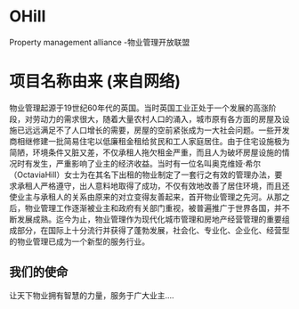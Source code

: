 # OHill
Property management alliance -物业管理开放联盟

# 项目名称由来 (来自网络)

物业管理起源于19世纪60年代的英国。当时英国工业正处于一个发展的高涨阶段，对劳动力的需求很大，随着大量农村人口的涌入，城市原有各方面的房屋及设施已远远满足不了人口增长的需要，房屋的空前紧张成为一大社会问题。一些开发商相继修建一批简易住宅以低廉租金租给贫民和工人家庭居住。由于住宅设施极为简陋，环境条件又脏又差，不仅承租人拖欠租金严重，而且人为破坏房屋设施的情况时有发生，严重影响了业主的经济收益。当时有一位名叫奥克维娅·希尔（OctaviaHill）女士为在其名下出租的物业制定了一套行之有效的管理办法，要求承租人严格遵守，出人意料地取得了成功，不仅有效地改善了居住环境，而且还使业主与承租人的关系由原来的对立变得友善起来，首开物业管理之先河。从那之后，物业管理工作逐渐被业主和政府有关部门重视，被普遍推广于世界各国，并不断发展成熟。迄今为止，物业管理作为现代化城市管理和房地产经营管理的重要组成部分，在国际上十分流行并获得了蓬勃发展，社会化、专业化、企业化、经营型的物业管理已成为一个新型的服务行业。


## 我们的使命

让天下物业拥有智慧的力量，服务于广大业主....




